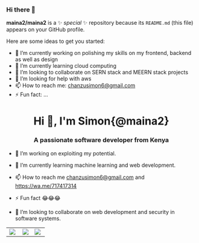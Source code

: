 ### Hi there 👋


**maina2/maina2** is a ✨ _special_ ✨ repository because its `README.md` (this file) appears on your GitHub profile.

Here are some ideas to get you started:

- 🔭 I’m currently working on polishing my skills on my frontend, backend as well as design
- 🌱 I’m currently learning cloud computing
- 👯 I’m looking to collaborate on SERN stack and MEERN stack projects
- 🤔 I’m looking for help with aws 
- 📫 How to reach me: chanzusimon6@gmail.com
- ⚡ Fun fact: ...
<h1 align="center">Hi 👋, I'm Simon{@maina2} </h1>
<h3 align="center">A passionate software developer from Kenya</h3>

- 👀 I’m working on exploiting my potential.

- 🌱 I’m currently learning machine learning and web development.

- 📫 How to reach me chanzusimon6@gmail.com and https://wa.me/717417314

- ⚡ Fun fact 😂😂😂

- 💞️ I’m looking to collaborate on web development and security in software systems.

<p align="left">

<center>
  <table>
  <tr>
      <td><img  align="left" src="https://github-readme-stats.vercel.app/api?username=maina2&count_private=true&show_icons=true&theme=dark&layout=compact" /></td>
      <td><img  src="https://github-readme-streak-stats.herokuapp.com/?user=maina2&theme=dark" /></td>    
         <td><img align="left" src="https://github-readme-stats.vercel.app/api/top-langs?username=maina2&show_icons=true&locale=en&layout=compact&theme=dark" /></td>
  </tr>   
  </table>
</center>
  
  <!-- <center>
    <table>
      <tr>
         <td><img align="left" src="https://github-readme-stats.vercel.app/api/top-langs?username=Erick384&show_icons=true&locale=en&layout=compact&theme=dark" /></td>
      </tr>
    </table>
  </center> -->
